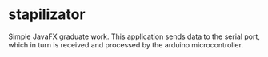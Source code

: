 # stapilizator
Simple JavaFX graduate work. 
This application sends data to the serial port, which in turn is received and processed by the arduino microcontroller. 
